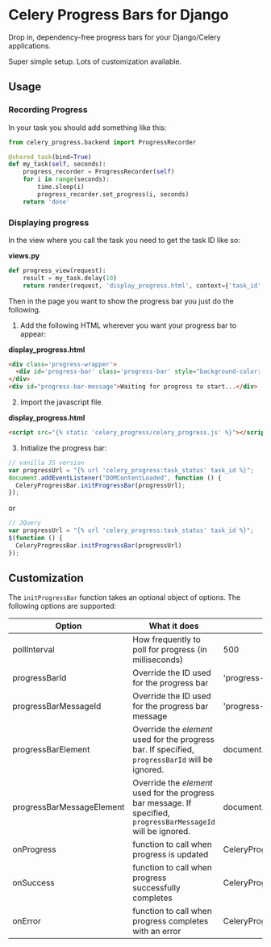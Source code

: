 # Celery Progress Bars for Django

Drop in, dependency-free progress bars for your Django/Celery applications.

Super simple setup. Lots of customization available.

## Usage

### Recording Progress

In your task you should add something like this:

```python
from celery_progress.backend import ProgressRecorder

@shared_task(bind=True)
def my_task(self, seconds):
    progress_recorder = ProgressRecorder(self)
    for i in range(seconds):
        time.sleep(i)
        progress_recorder.set_progress(i, seconds)
    return 'done'
```

### Displaying progress

In the view where you call the task you need to get the task ID like so:

**views.py**
```python
def progress_view(request):
    result = my_task.delay(10)
    return render(request, 'display_progress.html', context={'task_id': task_id})
```

Then in the page you want to show the progress bar you just do the following.

1. Add the following HTML wherever you want your progress bar to appear:

**display_progress.html**
```html
<div class='progress-wrapper'>
  <div id='progress-bar' class='progress-bar' style="background-color: #68a9ef; width: 0%;">&nbsp;</div>
</div>
<div id="progress-bar-message">Waiting for progress to start...</div>
```

2. Import the javascript file.

**display_progress.html**
```html
<script src="{% static 'celery_progress/celery_progress.js' %}"></script>
```

3. Initialize the progress bar:

```javascript
// vanilla JS version
var progressUrl = "{% url 'celery_progress:task_status' task_id %}";
document.addEventListener("DOMContentLoaded", function () {
  CeleryProgressBar.initProgressBar(progressUrl);
});
```

or

```javascript
// JQuery
var progressUrl = "{% url 'celery_progress:task_status' task_id %}";
$(function () {
  CeleryProgressBar.initProgressBar(progressUrl)
});
```

## Customization

The `initProgressBar` function takes an optional object of options. The following options are supported:

| Option | What it does | Default Value |
|--------|--------------|---------------|
| pollInterval | How frequently to poll for progress (in milliseconds) | 500 |
| progressBarId | Override the ID used for the progress bar | 'progress-bar' |
| progressBarMessageId | Override the ID used for the progress bar message | 'progress-bar-message' |
| progressBarElement | Override the *element* used for the progress bar. If specified, `progressBarId` will be ignored. | document.getElementById(progressBarId) |
| progressBarMessageElement | Override the *element* used for the progress bar message. If specified, `progressBarMessageId` will be ignored. | document.getElementById(progressBarMessageId) |
| onProgress | function to call when progress is updated | CeleryProgressBar.onProgressDefault |
| onSuccess | function to call when progress successfully completes | CeleryProgressBar.onSuccessDefault |
| onError | function to call when progress completes with an error | CeleryProgressBar.onErrorDefault |
